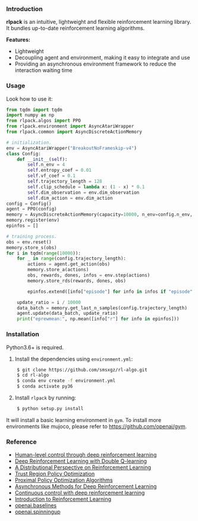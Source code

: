 ### Introduction

**rlpack** is an intuitive, lightweight and flexible reinforcement learning library.
It bundles up-to-date reinforcement learning algorithms. 


**Features:**

- Lightweight
- Decoupling agent and environment, making it easy to integrate and use
- Providing an asynchronous environment framework to reduce the interaction waiting time


### Usage

Look how to use it:


```python
from tqdm import tqdm
import numpy as np
from rlpack.algos import PPO
from rlpack.environment import AsyncAtariWrapper
from rlpack.common import AsyncDiscreteActionMemory

# initialization.
env = AsyncAtariWrapper("BreakoutNoFrameskip-v4")
class Config:
    def __init__(self):
        self.n_env = 4
        self.entropy_coef = 0.01
        self.vf_coef = 0.1
        self.trajectory_length = 128
        self.clip_schedule = lambda x: (1 - x) * 0.1
        self.dim_observation = env.dim_observation
        self.dim_action = env.dim_action
config = Config()
agent = PPO(config)
memory = AsyncDiscreteActionMemory(capacity=10000, n_env=config.n_env, dim_obs=config.dim_observation)
memory.register(env)
epinfos = []

# training process.
obs = env.reset()
memory.store_s(obs)
for i in tqdm(range(10000)):
    for _ in range(config.trajectory_length):
        actions = agent.get_action(obs)
        memory.store_a(actions)
        obs, rewards, dones, infos = env.step(actions)
        memory.store_rds(rewards, dones, obs)

        epinfos.extend([info["episode"] for info in infos if "episode" in info])

    update_ratio = i / 10000
    data_batch = memory.get_last_n_samples(config.trajectory_length)
    agent.update(data_batch, update_ratio)
    print("eprewmean:", np.mean([info["r"] for info in epinfos]))
```


### Installation

Python3.6+ is required.

1. Install the dependencies using `environment.yml`:

```bash
    $ git clone https://github.com/smsxgz/rl-algo.git
    $ cd rl-algo
    $ conda env create -f environment.yml
    $ conda activate py36
```

2. Install `rlpack` by running:

```bash
    $ python setup.py install
```

It will install a basic learning environment in `gym`.
To install more environments like mujoco, please refer to https://github.com/openai/gym.

### Reference

- [Human-level control through deep reinforcement learning](https://www.nature.com/articles/nature14236)
- [Deep Reinforcement Learning with Double Q-learning](https://arxiv.org/abs/1509.06461)
- [A Distributional Perspective on Reinforcement Learning](https://arxiv.org/abs/1707.06887)
- [Trust Region Policy Optimization](https://arxiv.org/abs/1502.05477)
- [Proximal Policy Optimization Algorithms](https://arxiv.org/abs/1707.06347)
- [Asynchronous Methods for Deep Reinforcement Learning](https://arxiv.org/abs/1602.01783)
- [Continuous control with deep reinforcement learning](https://arxiv.org/abs/1509.02971)
- [Introduction to Reinforcement Learning](https://dl.acm.org/citation.cfm?id=551283)
- [openai.baselines](https://github.com/openai/baselines)
- [openai.spinningup](https://github.com/openai/spinningup)
